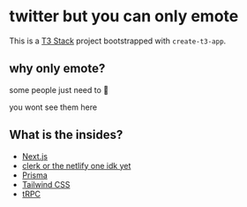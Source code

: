 # twitter but you can only emote

This is a [T3 Stack](https://create.t3.gg/) project bootstrapped with `create-t3-app`.

## why only emote?

some people just need to 🤫

you wont see them here

## What is the insides?

- [Next.js](https://nextjs.org)
- [clerk or the netlify one idk yet](flur.pro)
- [Prisma](https://prisma.io)
- [Tailwind CSS](https://tailwindcss.com)
- [tRPC](https://trpc.io)